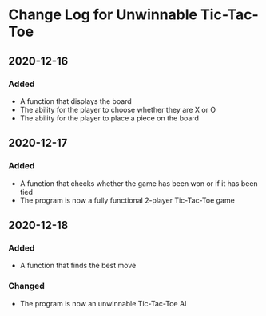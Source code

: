 # Change Log for Unwinnable Tic-Tac-Toe
## 2020-12-16
### Added
- A function that displays the board
- The ability for the player to choose whether they are X or O
- The ability for the player to place a piece on the board
## 2020-12-17
### Added
- A function that checks whether the game has been won or if it has been tied
- The program is now a fully functional 2-player Tic-Tac-Toe game
## 2020-12-18
### Added
- A function that finds the best move
### Changed
- The program is now an unwinnable Tic-Tac-Toe AI
